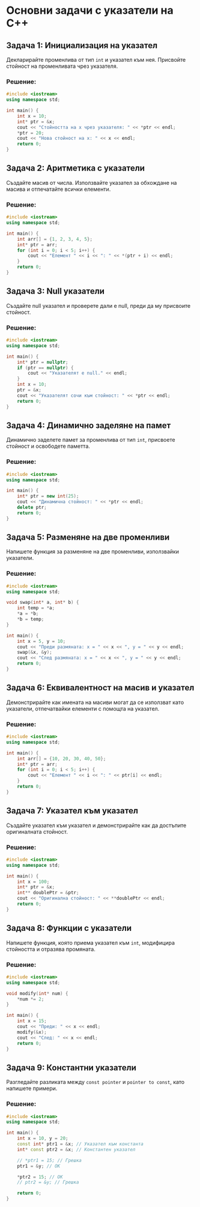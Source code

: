 
# Основни задачи с указатели на C++

## Задача 1: Инициализация на указател
Декларирайте променлива от тип `int` и указател към нея. Присвойте стойност на променливата чрез указателя.

### Решение:
```cpp
#include <iostream>
using namespace std;

int main() {
    int x = 10;
    int* ptr = &x;
    cout << "Стойността на x чрез указателя: " << *ptr << endl;
    *ptr = 20;
    cout << "Нова стойност на x: " << x << endl;
    return 0;
}
```

## Задача 2: Аритметика с указатели
Създайте масив от числа. Използвайте указател за обхождане на масива и отпечатайте всички елементи.

### Решение:
```cpp
#include <iostream>
using namespace std;

int main() {
    int arr[] = {1, 2, 3, 4, 5};
    int* ptr = arr;
    for (int i = 0; i < 5; i++) {
        cout << "Елемент " << i << ": " << *(ptr + i) << endl;
    }
    return 0;
}
```

## Задача 3: Null указатели
Създайте null указател и проверете дали е null, преди да му присвоите стойност.

### Решение:
```cpp
#include <iostream>
using namespace std;

int main() {
    int* ptr = nullptr;
    if (ptr == nullptr) {
        cout << "Указателят е null." << endl;
    }
    int x = 10;
    ptr = &x;
    cout << "Указателят сочи към стойност: " << *ptr << endl;
    return 0;
}
```

## Задача 4: Динамично заделяне на памет
Динамично заделете памет за променлива от тип `int`, присвоете стойност и освободете паметта.

### Решение:
```cpp
#include <iostream>
using namespace std;

int main() {
    int* ptr = new int(25);
    cout << "Динамична стойност: " << *ptr << endl;
    delete ptr;
    return 0;
}
```

## Задача 5: Разменяне на две променливи
Напишете функция за разменяне на две променливи, използвайки указатели.

### Решение:
```cpp
#include <iostream>
using namespace std;

void swap(int* a, int* b) {
    int temp = *a;
    *a = *b;
    *b = temp;
}

int main() {
    int x = 5, y = 10;
    cout << "Преди размяната: x = " << x << ", y = " << y << endl;
    swap(&x, &y);
    cout << "След размяната: x = " << x << ", y = " << y << endl;
    return 0;
}
```

## Задача 6: Еквивалентност на масив и указател
Демонстрирайте как имената на масиви могат да се използват като указатели, отпечатвайки елементи с помощта на указател.

### Решение:
```cpp
#include <iostream>
using namespace std;

int main() {
    int arr[] = {10, 20, 30, 40, 50};
    int* ptr = arr;
    for (int i = 0; i < 5; i++) {
        cout << "Елемент " << i << ": " << ptr[i] << endl;
    }
    return 0;
}
```

## Задача 7: Указател към указател
Създайте указател към указател и демонстрирайте как да достъпите оригиналната стойност.

### Решение:
```cpp
#include <iostream>
using namespace std;

int main() {
    int x = 100;
    int* ptr = &x;
    int** doublePtr = &ptr;
    cout << "Оригинална стойност: " << **doublePtr << endl;
    return 0;
}
```

## Задача 8: Функции с указатели
Напишете функция, която приема указател към `int`, модифицира стойността и отразява промяната.

### Решение:
```cpp
#include <iostream>
using namespace std;

void modify(int* num) {
    *num *= 2;
}

int main() {
    int x = 15;
    cout << "Преди: " << x << endl;
    modify(&x);
    cout << "След: " << x << endl;
    return 0;
}
```

## Задача 9: Константни указатели
Разгледайте разликата между `const pointer` и `pointer to const`, като напишете примери.

### Решение:
```cpp
#include <iostream>
using namespace std;

int main() {
    int x = 10, y = 20;
    const int* ptr1 = &x; // Указател към константа
    int* const ptr2 = &x; // Константен указател

    // *ptr1 = 15; // Грешка
    ptr1 = &y; // ОК

    *ptr2 = 15; // ОК
    // ptr2 = &y; // Грешка

    return 0;
}
```

